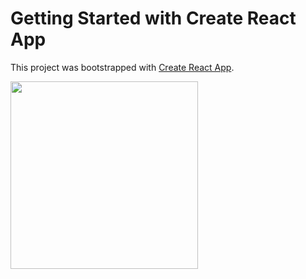 # Getting Started with Create React App

This project was bootstrapped with [Create React App](https://github.com/facebook/create-react-app).


<img src="https://gyazo.com/c1cfcc3208f7844636bfa233cf49acac" width="300">
